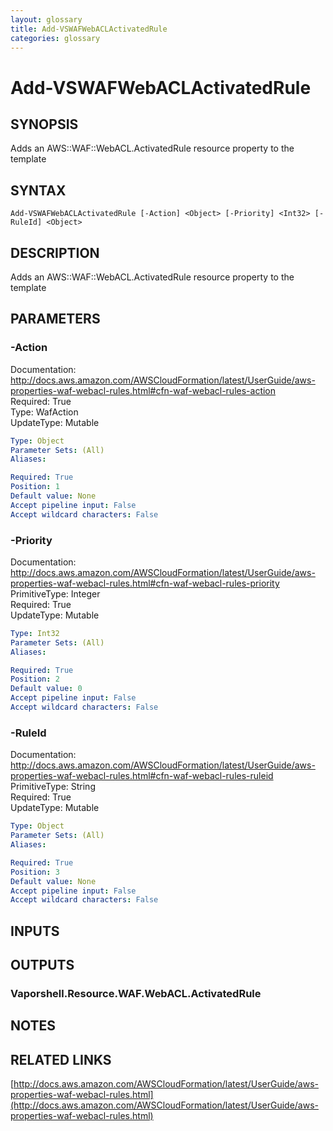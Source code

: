 ```yaml
---
layout: glossary
title: Add-VSWAFWebACLActivatedRule
categories: glossary
---
```


# Add-VSWAFWebACLActivatedRule

## SYNOPSIS
Adds an AWS::WAF::WebACL.ActivatedRule resource property to the template

## SYNTAX

```
Add-VSWAFWebACLActivatedRule [-Action] <Object> [-Priority] <Int32> [-RuleId] <Object>
```

## DESCRIPTION
Adds an AWS::WAF::WebACL.ActivatedRule resource property to the template

## PARAMETERS

### -Action
Documentation: http://docs.aws.amazon.com/AWSCloudFormation/latest/UserGuide/aws-properties-waf-webacl-rules.html#cfn-waf-webacl-rules-action    
Required: True    
Type: WafAction    
UpdateType: Mutable

```yaml
Type: Object
Parameter Sets: (All)
Aliases: 

Required: True
Position: 1
Default value: None
Accept pipeline input: False
Accept wildcard characters: False
```

### -Priority
Documentation: http://docs.aws.amazon.com/AWSCloudFormation/latest/UserGuide/aws-properties-waf-webacl-rules.html#cfn-waf-webacl-rules-priority    
PrimitiveType: Integer    
Required: True    
UpdateType: Mutable

```yaml
Type: Int32
Parameter Sets: (All)
Aliases: 

Required: True
Position: 2
Default value: 0
Accept pipeline input: False
Accept wildcard characters: False
```

### -RuleId
Documentation: http://docs.aws.amazon.com/AWSCloudFormation/latest/UserGuide/aws-properties-waf-webacl-rules.html#cfn-waf-webacl-rules-ruleid    
PrimitiveType: String    
Required: True    
UpdateType: Mutable

```yaml
Type: Object
Parameter Sets: (All)
Aliases: 

Required: True
Position: 3
Default value: None
Accept pipeline input: False
Accept wildcard characters: False
```

## INPUTS

## OUTPUTS

### Vaporshell.Resource.WAF.WebACL.ActivatedRule

## NOTES

## RELATED LINKS

[http://docs.aws.amazon.com/AWSCloudFormation/latest/UserGuide/aws-properties-waf-webacl-rules.html](http://docs.aws.amazon.com/AWSCloudFormation/latest/UserGuide/aws-properties-waf-webacl-rules.html)

